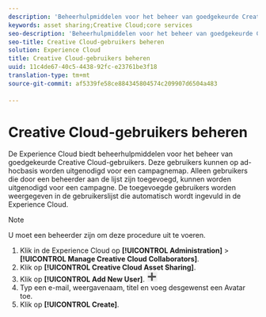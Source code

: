 ```yaml
---
description: 'Beheerhulpmiddelen voor het beheer van goedgekeurde Creative Cloud-gebruikers. '
keywords: asset sharing;Creative Cloud;core services
seo-description: 'Beheerhulpmiddelen voor het beheer van goedgekeurde Creative Cloud-gebruikers. '
seo-title: Creative Cloud-gebruikers beheren
solution: Experience Cloud
title: Creative Cloud-gebruikers beheren
uuid: 11c4de67-40c5-4438-92fc-e23761be3f18
translation-type: tm+mt
source-git-commit: af5339fe58ce884345804574c209907d6504a483

---
```



# Creative Cloud-gebruikers beheren

De Experience Cloud biedt beheerhulpmiddelen voor het beheer van goedgekeurde Creative Cloud-gebruikers. Deze gebruikers kunnen op ad-hocbasis worden uitgenodigd voor een campagnemap. Alleen gebruikers die door een beheerder aan de lijst zijn toegevoegd, kunnen worden uitgenodigd voor een campagne. De toegevoegde gebruikers worden weergegeven in de gebruikerslijst die automatisch wordt ingevuld in de Experience Cloud.

>[!NOTE]
>
>U moet een beheerder zijn om deze procedure uit te voeren.

1. Klik in de Experience Cloud op **[!UICONTROL Administration]** > **[!UICONTROL Manage Creative Cloud Collaborators]**.
1. Klik op **[!UICONTROL Creative Cloud Asset Sharing]**.
1. Klik op **[!UICONTROL Add New User]**.  ![](assets/mac_add_icon.png)
1. Typ een e-mail, weergavenaam, titel en voeg desgewenst een Avatar toe.
1. Klik op **[!UICONTROL Create]**.
